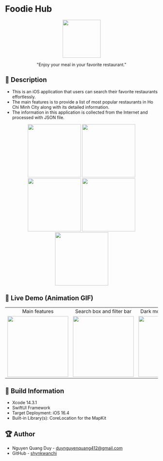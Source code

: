# Foodie Hub
<div align="center">
   <image width="125" src="./FoodieHub/Assets.xcassets/AppIcon.appiconset/app-icon.png">
</div>
<p align="center">"Enjoy your meal in your favorite restaurant."</p>


## 📖 Description
- This is an iOS application that users can search their favorite restaurants effortlessly.
- The main features is to provide a list of most popular restaurants in Ho Chi Minh City along with its detailed information.
- The information in this application is collected from the Internet and processed with JSON file.


<div align="center">
   <image width="175" src="./Screenshots/app-icon.png">
   <image width="175" src="./Screenshots/welcome-view.png">
   <image width="175" src="./Screenshots/navigation-list-view.png">
   <image width="175" src="./Screenshots/detail-view-1.png">
   <image width="175" src="./Screenshots/detail-view-2.png">
</div>


## 🔮 Live Demo (Animation GIF)
<table align="center">
   <tr>
       <td align="center">Main features</td>
       <td align="center">Search box and filter bar</td>
       <td align="center">Dark mode toggle button</td>
       <td align="center">Map pin</td>
   </tr>
   <tr>
       <td align="center"><image width="200" src="./Screenshots/main-features-demo.gif"></td>
       <td align="center"><image width="200" src="./Screenshots/search-box-and-filter-bar-demo.gif"></td>
       <td align="center"><image width="200" src="./Screenshots/dark-mode-toggle-button-demo.gif"></td>
       <td align="center"><image width="200" src="./Screenshots/map-pin-demo.gif"></td>
   </tr>
</table>


## 🔧 Build Information
- Xcode 14.3.1
- SwiftUI Framework
- Target Deployment: iOS 16.4
- Built-in Library(s): CoreLocation for the MapKit


## 🏆 Author
- Nguyen Quang Duy - duynguyenquang412@gmail.com
- GitHub - [shynkwanchi](https://github.com/shynkwanchi)
